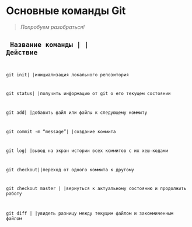 # __Основные команды Git__
> *Попробуем разобраться!*

<code> Название команды | | Действие 
----------------------------
git init|             |инициализация локального репозитория

git status|           |получить информацию от git о его текущем состоянии

git add|    |добавить файл или файлы к следующему коммиту

git commit -m “message”|   |создание коммита

git log|     |вывод на экран истории всех коммитов с их хеш-кодами

git checkout||переход от одного коммита к другому

git checkout master |     |вернуться к актуальному состоянию и продолжить работу

git diff |     |увидеть разницу между текущим файлом и закоммиченным файлом</code>

